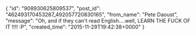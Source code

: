  {
   "id": "908930625809537",
   "post_id": "462493170453287_492057720830165",
   "from_name": "Pete Daoust",
   "message": "Oh, and if they can't read English....well, LEARN THE FUCK OF IT !!!! :P",
   "created_time": "2015-11-29T19:42:38+0000"
 }
